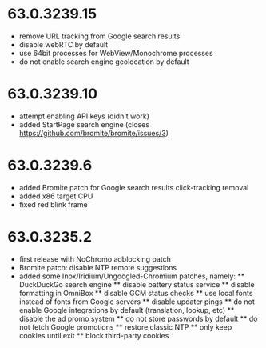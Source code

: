# 63.0.3239.15
* remove URL tracking from Google search results
* disable webRTC by default
* use 64bit processes for WebView/Monochrome processes
* do not enable search engine geolocation by default

# 63.0.3239.10
* attempt enabling API keys (didn't work)
* added StartPage search engine (closes https://github.com/bromite/bromite/issues/3)

# 63.0.3239.6
* added Bromite patch for Google search results click-tracking removal
* added x86 target CPU
* fixed red blink frame

# 63.0.3235.2
* first release with NoChromo adblocking patch
* Bromite patch: disable NTP remote suggestions
* added some Inox/Iridium/Ungoogled-Chromium patches, namely:
** DuckDuckGo search engine
** disable battery status service
** disable formatting in OmniBox
** disable GCM status checks
** use local fonts instead of fonts from Google servers
** disable updater pings
** do not enable Google integrations by default (translation, lookup, etc)
** disable the ad promo system
** do not store passwords by default
** do not fetch Google promotions
** restore classic NTP
** only keep cookies until exit
** block third-party cookies
